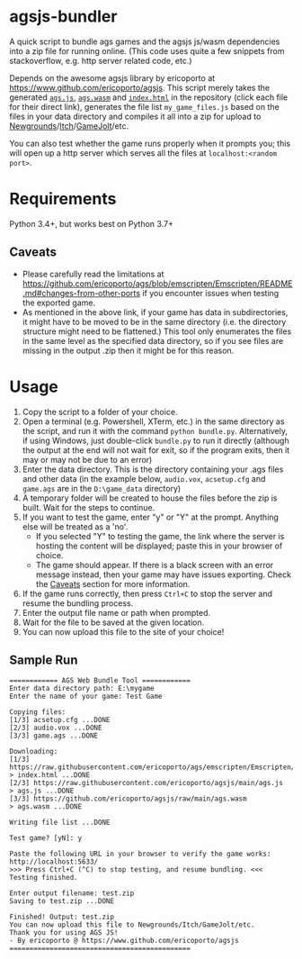 # agsjs-bundler
A quick script to bundle ags games and the agsjs js/wasm dependencies into a zip file for running online. (This code uses quite a few snippets from stackoverflow, e.g. http server related code, etc.)

Depends on the awesome agsjs library  by ericoporto at https://www.github.com/ericoporto/agsjs. 
This script merely takes the generated [``ags.js``](https://raw.githubusercontent.com/ericoporto/agsjs/main/ags.js), [``ags.wasm``](https://github.com/ericoporto/agsjs/raw/main/ags.wasm) and [``index.html``](https://raw.githubusercontent.com/ericoporto/ags/emscripten/Emscripten/my_game.html) in the repository (click each file for their direct link), generates the file list ``my_game_files.js`` based on the files in your data directory and compiles it all into a zip for upload to [Newgrounds](https://www.newgrounds.com)/[Itch](https://www.itch.io)/[GameJolt](https://www.gamejolt.com)/etc. 

You can also test whether the game runs properly when it prompts you; this will open up a http server which serves all the files at ``localhost:<random port>``.

# Requirements
Python 3.4+, but works best on Python 3.7+

## Caveats
- Please carefully read the limitations at https://github.com/ericoporto/ags/blob/emscripten/Emscripten/README.md#changes-from-other-ports if you encounter issues when testing the exported game.
- As mentioned in the above link, if your game has data in subdirectories, it might have to be moved to be in the same directory (i.e. the directory structure might need to be flattened.) This tool only enumerates the files in the same level as the specified data directory, so if you see files are missing in the output .zip then it might be for this reason.

# Usage
1. Copy the script to a folder of your choice.
2. Open a terminal (e.g. Powershell, XTerm, etc.) in the same directory as the script, and run it with the command ``python bundle.py``. Alternatively, if using Windows, just double-click ``bundle.py`` to run it directly (although the output at the end will not wait for exit, so if the program exits, then it may or may not be due to an error)
3. Enter the data directory. This is the directory containing your .ags files and other data (in the example below, ``audio.vox``, ``acsetup.cfg`` and ``game.ags`` are in the ``D:\game_data`` directory)
4. A temporary folder will be created to house the files before the zip is built. Wait for the steps to continue.
5. If you want to test the game, enter "y" or "Y" at the prompt. Anything else will be treated as a 'no'.
    - If you selected "Y" to testing the game, the link where the server is hosting the content will be displayed; paste this in your browser of choice.
    - The game should appear. If there is a black screen with an error message instead, then your game may have issues exporting. Check the [Caveats](#Caveats) section for more information.
6. If the game runs correctly, then press ``Ctrl+C`` to stop the server and resume the bundling process.
7. Enter the output file name or path when prompted.
8. Wait for the file to be saved at the given location.
9. You can now upload this file to the site of your choice!


## Sample Run
```
============ AGS Web Bundle Tool ============
Enter data directory path: E:\mygame
Enter the name of your game: Test Game

Copying files:
[1/3] acsetup.cfg ...DONE
[2/3] audio.vox ...DONE
[3/3] game.ags ...DONE

Downloading:
[1/3] https://raw.githubusercontent.com/ericoporto/ags/emscripten/Emscripten/my_game.html       > index.html ...DONE
[2/3] https://raw.githubusercontent.com/ericoporto/agsjs/main/ags.js                            > ags.js ...DONE
[3/3] https://github.com/ericoporto/agsjs/raw/main/ags.wasm                                     > ags.wasm ...DONE

Writing file list ...DONE

Test game? [yN]: y

Paste the following URL in your browser to verify the game works: http://localhost:5633/
>>> Press Ctrl+C (^C) to stop testing, and resume bundling. <<<
Testing finished.

Enter output filename: test.zip
Saving to test.zip ...DONE

Finished! Output: test.zip
You can now upload this file to Newgrounds/Itch/GameJolt/etc.
Thank you for using AGS JS!
- By ericoporto @ https://www.github.com/ericoporto/agsjs
=============================================
```
